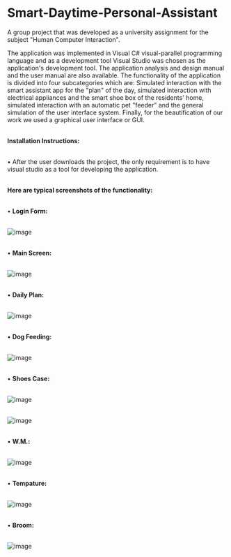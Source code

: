 # Smart-Daytime-Personal-Assistant

A group project that was developed as a university assignment for the subject "Human Computer Interaction".  </br>

The application was implemented in Visual C# visual-parallel programming language and as a development tool Visual Studio was chosen as the application's development tool. The application analysis and design manual and the user manual are also available. 
The functionality of the application is divided into four subcategories which are: 
Simulated interaction with the smart assistant app for the "plan" of the day, simulated interaction with electrical appliances and the smart shoe box of the residents' home, simulated interaction with an automatic pet "feeder" 
and the general simulation of the user interface system. Finally, for the beautification of our work we used a graphical user interface or GUI.  </br> </br>

<b>Ιnstallation Ιnstructions:</b> </br> </br>

• After the user downloads the project, the only requirement is to have visual studio as a tool for developing the application. </br> </br>

<b>Here are typical screenshots of the functionality: </b> </br> </br>

• <b>Login Form:</b> </br> </br>

![image](https://github.com/user-attachments/assets/9514314a-c4a2-4101-998d-950767d9b604)
</br> </br>

• <b>Main Screen:</b> </br> </br>

![image](https://github.com/user-attachments/assets/13276b24-1c5e-4616-938b-795b76e5e705)
 </br> </br>

• <b>Daily Plan:</b> </br> </br>

![image](https://github.com/user-attachments/assets/9c4e72cd-3d33-48ca-8557-0d5e4abcc6d2)
 </br> </br>

• <b>Dog Feeding:</b> </br> </br>

![image](https://github.com/user-attachments/assets/5cf5cd25-fcf7-4bb9-8851-bd36db4764ca)
 </br> </br>

• <b>Shoes Case:</b> </br> </br>

![image](https://github.com/user-attachments/assets/682f992c-4dbe-4dbc-b3d7-df515cb7c53e)
 </br> </br>

![image](https://github.com/user-attachments/assets/f4238011-3405-4d68-b4ca-c800028a9449)
  </br> </br>

• <b>W.M.:</b> </br> </br>

![image](https://github.com/user-attachments/assets/954f8429-a6d5-4e5a-b32d-843ba5a1216a)
 </br> </br>

• <b>Tempature:</b> </br> </br>

![image](https://github.com/user-attachments/assets/17bfe2ea-6b88-48f6-b2ae-62d6f69e18c1)  </br> </br>

• <b>Broom:</b> </br> </br>

![image](https://github.com/user-attachments/assets/6412f333-c71a-435d-a92a-41269c60dc0f)




 






